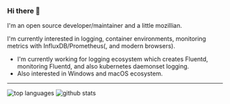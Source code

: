 ### Hi there 👋

I'm an open source developer/maintainer and a little mozillian.

I'm currently interested in logging, container environments, monitoring metrics with InfluxDB/Prometheus(, and modern browsers).

  * I'm currently working for logging ecosystem which creates Fluentd, monitoring Fluentd, and also kubernetes daemonset logging.
  * Also interested in Windows and macOS ecosystem.

<hr>

![top languages](https://github-readme-stats.vercel.app/api/top-langs/?username=cosmo0920)
![github stats](https://github-readme-stats.vercel.app/api?username=cosmo0920&show_icons=true&count_private=true&line_height=40)

<!--
**cosmo0920/cosmo0920** is a ✨ _special_ ✨ repository because its `README.md` (this file) appears on your GitHub profile.

Here are some ideas to get you started:

- 🔭 I’m currently working on ...
- 🌱 I’m currently learning ...
- 👯 I’m looking to collaborate on ...
- 🤔 I’m looking for help with ...
- 💬 Ask me about ...
- 📫 How to reach me: ...
- 😄 Pronouns: ...
- ⚡ Fun fact: ...
-->
